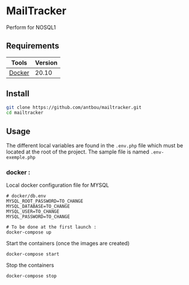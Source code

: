 # MailTracker

Perform for NOSQL1

## Requirements

| Tools                                         | Version |
| --------------------------------------------- | ------- |
| [Docker](https://docs.docker.com/get-docker/) | 20.10   |

## Install

```bash
git clone https://github.com/antbou/mailtracker.git
cd mailtracker
```

## Usage

The different local variables are found in the `.env.php` file which must be located at the root of the project.
The sample file is named `.env-exemple.php`

### docker :

Local docker configuration file for MYSQL

```
# docker/db.env
MYSQL_ROOT_PASSWORD=TO_CHANGE
MYSQL_DATABASE=TO_CHANGE
MYSQL_USER=TO_CHANGE
MYSQL_PASSWORD=TO_CHANGE
```

```
# To be done at the first launch :
docker-compose up
```

Start the containers (once the images are created)

```
docker-compose start
```

Stop the containers

```
docker-compose stop

```
